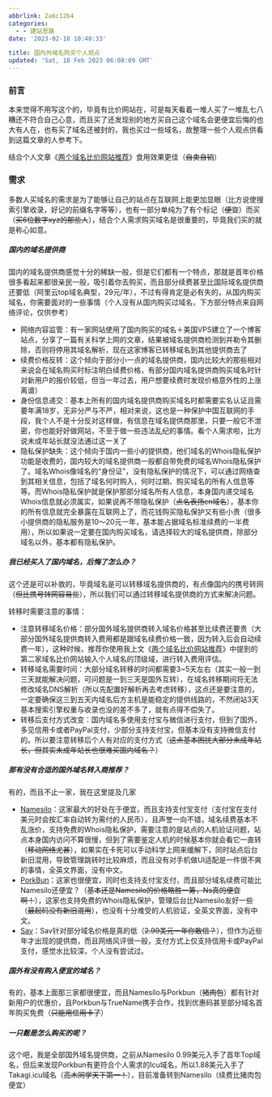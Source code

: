 ```yaml
---
abbrlink: 2a6c12b4
categories:
  - - 建站思路
date: '2023-02-18 10:48:33'

title: 国内外域名购买个人观点
updated: 'Sat, 18 Feb 2023 06:08:09 GMT'
---
```

### 前言

本来觉得不用写这个的，毕竟有比价网站在，可是每天看着一堆人买了一堆乱七八糟还不符合自己心意，而且买了还发现别的地方买自己这个域名会更便宜后悔的也大有人在，也有买了域名还被封的，我也买过一些域名，故整理一些个人观点供看到这篇文章的人参考下。<!--more-->


结合个人文章《[两个域名比价网站推荐](https://takagi.icu/2023/02/01/liang-ge-yu-ming-bi-jie-wang-zhan-tui-jian/)》食用效果更佳（~~自卖自销~~）

### 需求

多数人买域名的需求是为了能够让自己的站点在互联网上能更加显眼（比方说使搜索引擎收录，好记的前缀名字等等），也有一部分单纯为了有个标记（~~便宜~~）而买（~~买6位数字xyz的那些人~~），结合个人需求购买域名是很重要的，毕竟我们买的就是称心如意。

##### 国内的域名提供商

国内的域名提供商感觉十分的稀缺一般，但是它们都有一个特点，那就是首年价格很多看起来都很亲民一般，吸引着你去购买，而且部分续费甚至比国际域名提供商还要低（阿里云top域名典型，29元/年），不过有得肯定是必有失的，从国内购买域名，你需要面对的一些事情（个人没有从国内购买过域名，下方部分特点来自网络评论，仅供参考）

* 网络内容监管：有一家网站使用了国内购买的域名＋美国VPS建立了一个博客站点，分享了一篇有关科学上网的文章，结果被域名提供商检测到并勒令其删除，否则将停用其域名解析，现在这家博客已转移域名到其他提供商去了
* 续费价格反转：这个倾向于部分小一点的域名提供商，国内比较大的那些相对来说会在域名购买时标注明白续费价格，有部分国内域名提供商购买域名时针对新用户的报价较低，但当一年过去，用户想要续费时发现价格意外性的上涨离谱）
* 身份信息递交：基本上所有的国内域名提供商购买域名时都需要实名认证且需要年满18岁，无非分严与不严，相对来说，这也是一种保护中国互联网的手段，我个人不是十分反对这样做，有信息在域名提供商那里，只要一般它不泄密，你也能好好做网站，不至于做一些违法乱纪的事情。看个人需求啦，比方说未成年站长就没法通过这一关了
* 隐私保护缺失：这个倾向于国内一些小的提供商，他们域名的Whois隐私保护功能是收费的，国内较大的域名提供商一般都自带免费的域名Whois隐私保护了。域名Whois像域名的“身份证”，没有隐私保护的情况下，可以通过网络查到其相关信息，包括了域名何时购入，何时过期、购买域名的所有人信息等等。而Whois隐私保护就是保护那部分域名所有人信息，本身国内递交域名Whois信息就必须属实，如果说再不带隐私保护（~~点名表扬cn域名~~），基本你的所有信息就完全暴露在互联网上了，而花钱购买隐私保护又有些小贵（很多小提供商的隐私服务是10～20元一年，基本能占据域名标准续费的一半费用），所以如果说一定要在国内购买域名，请选择较大的域名提供商，除部分域名以外，基本都有隐私保护。

##### 我已经买入了国内域名，后悔了怎么办？

这个还是可以补救的，毕竟域名是可以转移域名提供商的，有点像国内的携号转网（~~但比携号转网容易些~~），所以我们可以通过转移域名提供商的方式来解决问题。

转移时需要注意的事情：

* 注意转移域名价格：部分国外域名提供商转入域名价格甚至比续费还要贵（大部分国外域名提供商转入费用都是跟域名续费价格一致，因为转入后会自动续费一年），这种时候，推荐你使用我上文《[两个域名比价网站推荐](https://takagi.icu/2023/02/01/liang-ge-yu-ming-bi-jie-wang-zhan-tui-jian/)》中提到的第二家域名比价网站输入个人域名的顶级域，进行转入费用评估。
* 转移域名需要时间：大部分域名转移的时间都需要3~5天左右（其实一般一到三天就能解决问题，可问题是一到三天是国外互转），在域名转移期间将无法修改域名DNS解析（所以先配置好解析再去考虑转移），这点还是要注意的，一定要确保这三到五天内域名后方主机是能稳定的提供线路的，不然闭站3天基本搜索引擎权重与收录也没的差不多了，就有点得不偿失了。
* 转移后支付方式改变：国内域名多使用支付宝与微信进行支付，但到了国外，多见信用卡或者PayPal支付，少部分支持支付宝，但基本没有支持微信支付的。所以要注意转移后个人有对应的支付方式（~~这点基本困扰大部分未成年站长，但其实未成年站长也很难买国内域名？~~）

##### 那有没有合适的国外域名转入商推荐？

有的，而且不止一家，我在这里提及几家

* [Namesilo](https://www.namesilo.com)：这家最大的好处在于便宜，而且支持支付宝支付（支付宝在支付美元时会按汇率自动转为需付的人民币），且声誉一向不错，域名续费基本不乱涨价，支持免费的Whois隐私保护，需要注意的是站点的人机验证问题，站点本身国内访问不算很慢，但到了需要鉴定人机的时候基本你就会看它一直转（~~移动网络尤甚~~），如果实在卡死可以手动科学上网来缓解下，同时站点后台新旧混用，导致管理跳转时比较麻烦，而且没有对手机做UI适配是一件很不爽的事情，全英文界面，没有中文。
* [PorkBun](https://porkbun.com/)：这家也很便宜，同时也支持支付宝支付，而且部分域名续费可能比Namesilo还便宜？（~~基本还是Namesilo的价格略胜一筹，Ns真的便宜啊！~~），这家也支持免费的Whois隐私保护，管理后台比Namesilo友好一些（~~最起码没有新旧混用~~），也没有十分难受的人机验证，全英文界面，没有中文。
* [Sav](https://www.sav.com)：Sav针对部分域名价格是真的低（~~2.99美元一年你敢信？~~），但作为近些年才出现的提供商，而且网络风评很一般，支付方式上仅支持信用卡或PayPal支付，感觉水比较深，个人没有尝试过。

##### 国外有没有购入便宜的域名？

有的，基本上面那三家都很便宜，而且Namesilo与Porkbun（~~猪肉包~~）都有针对新用户的优惠价，且Porkbun与TrueName携手合作，找到优惠码甚至部分域名首年购买免费（~~只能用信用卡了~~）

##### 一只鬆是怎么购买的呢？

这个吧，我是全部国外域名提供商，之前从Namesilo 0.99美元入手了首年Top域名，但后来发现Porkbun有更符合个人需求的Icu域名，所以1.88美元入手了Takagi.icu域名（~~高木同学天下第一！~~），目前准备转到Namesilo（续费比猪肉包便宜）
